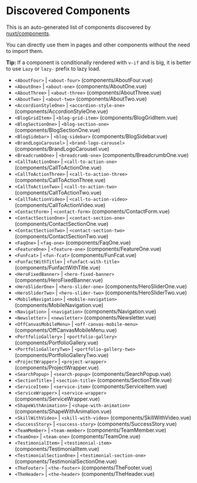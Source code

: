 # Discovered Components

This is an auto-generated list of components discovered by [nuxt/components](https://github.com/nuxt/components).

You can directly use them in pages and other components without the need to import them.

**Tip:** If a component is conditionally rendered with `v-if` and is big, it is better to use `Lazy` or `lazy-` prefix to lazy load.

- `<AboutFour>` | `<about-four>` (components/AboutFour.vue)
- `<AboutOne>` | `<about-one>` (components/AboutOne.vue)
- `<AboutThree>` | `<about-three>` (components/AboutThree.vue)
- `<AboutTwo>` | `<about-two>` (components/AboutTwo.vue)
- `<AccordionStyleOne>` | `<accordion-style-one>` (components/AccordionStyleOne.vue)
- `<BlogGridItem>` | `<blog-grid-item>` (components/BlogGridItem.vue)
- `<BlogSectionOne>` | `<blog-section-one>` (components/BlogSectionOne.vue)
- `<BlogSidebar>` | `<blog-sidebar>` (components/BlogSidebar.vue)
- `<BrandLogoCarousel>` | `<brand-logo-carousel>` (components/BrandLogoCarousel.vue)
- `<BreadcrumbOne>` | `<breadcrumb-one>` (components/BreadcrumbOne.vue)
- `<CallToActionOne>` | `<call-to-action-one>` (components/CallToActionOne.vue)
- `<CallToActionThree>` | `<call-to-action-three>` (components/CallToActionThree.vue)
- `<CallToActionTwo>` | `<call-to-action-two>` (components/CallToActionTwo.vue)
- `<CallToActionVideo>` | `<call-to-action-video>` (components/CallToActionVideo.vue)
- `<ContactForm>` | `<contact-form>` (components/ContactForm.vue)
- `<ContactSectionOne>` | `<contact-section-one>` (components/ContactSectionOne.vue)
- `<ContactSectionTwo>` | `<contact-section-two>` (components/ContactSectionTwo.vue)
- `<FaqOne>` | `<faq-one>` (components/FaqOne.vue)
- `<FeatureOne>` | `<feature-one>` (components/FeatureOne.vue)
- `<FunFcat>` | `<fun-fcat>` (components/FunFcat.vue)
- `<FunfactWithTitle>` | `<funfact-with-title>` (components/FunfactWithTitle.vue)
- `<HeroFixedBanner>` | `<hero-fixed-banner>` (components/HeroFixedBanner.vue)
- `<HeroSliderOne>` | `<hero-slider-one>` (components/HeroSliderOne.vue)
- `<HeroSliderTwo>` | `<hero-slider-two>` (components/HeroSliderTwo.vue)
- `<MobileNavigation>` | `<mobile-navigation>` (components/MobileNavigation.vue)
- `<Navigation>` | `<navigation>` (components/Navigation.vue)
- `<Newsletter>` | `<newsletter>` (components/Newsletter.vue)
- `<OffCanvasMobileMenu>` | `<off-canvas-mobile-menu>` (components/OffCanvasMobileMenu.vue)
- `<PortfolioGallery>` | `<portfolio-gallery>` (components/PortfolioGallery.vue)
- `<PortfolioGalleryTwo>` | `<portfolio-gallery-two>` (components/PortfolioGalleryTwo.vue)
- `<ProjectWrapper>` | `<project-wrapper>` (components/ProjectWrapper.vue)
- `<SearchPopup>` | `<search-popup>` (components/SearchPopup.vue)
- `<SectionTitle>` | `<section-title>` (components/SectionTitle.vue)
- `<ServiceItem>` | `<service-item>` (components/ServiceItem.vue)
- `<ServiceWrapper>` | `<service-wrapper>` (components/ServiceWrapper.vue)
- `<ShapeWithAnimation>` | `<shape-with-animation>` (components/ShapeWithAnimation.vue)
- `<SkillWithVideo>` | `<skill-with-video>` (components/SkillWithVideo.vue)
- `<SuccessStory>` | `<success-story>` (components/SuccessStory.vue)
- `<TeamMember>` | `<team-member>` (components/TeamMember.vue)
- `<TeamOne>` | `<team-one>` (components/TeamOne.vue)
- `<TestimonialItem>` | `<testimonial-item>` (components/TestimonialItem.vue)
- `<TestimonialSectionOne>` | `<testimonial-section-one>` (components/TestimonialSectionOne.vue)
- `<TheFooter>` | `<the-footer>` (components/TheFooter.vue)
- `<TheHeader>` | `<the-header>` (components/TheHeader.vue)
